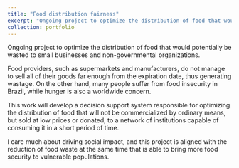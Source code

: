 ```yaml
---
title: "Food distribution fairness"
excerpt: "Ongoing project to optimize the distribution of food that would potentially be wasted to small businesses and non-governmental organizations."
collection: portfolio
---
```


Ongoing project to optimize the distribution of food that would potentially be wasted to small businesses and non-governmental organizations.

Food providers, such as supermarkets and manufacturers, do not manage to sell all of their goods far enough from the expiration date, thus generating wastage. On the other hand, many people suffer from food insecurity in Brazil, while hunger is also a worldwide concern.

This work will develop a decision support system responsible for optimizing the distribution of food that will not be commercialized by ordinary means, but sold at low prices or donated, to a network of institutions capable of consuming it in a short period of time.

I care much about driving social impact, and this project is aligned with the reduction of food waste at the same time that is able to bring more food security to vulnerable populations.
